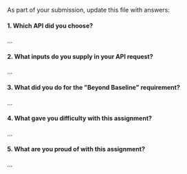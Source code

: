 As part of your submission, update this file with answers:

#### 1. Which API did you choose?

...

#### 2. What inputs do you supply in your API request?

...

#### 3. What did you do for the "Beyond Baseline" requirement?

...

#### 4. What gave you difficulty with this assignment?

...

#### 5. What are you proud of with this assignment?

...